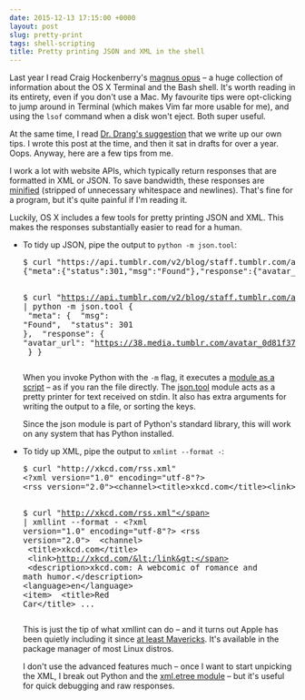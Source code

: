 ```yaml
---
date: 2015-12-13 17:15:00 +0000
layout: post
slug: pretty-print
tags: shell-scripting
title: Pretty printing JSON and XML in the shell
---
```


Last year I read Craig Hockenberry's [magnus opus](http://furbo.org/2014/09/03/the-terminal/) – a huge collection of information about the OS X Terminal and the Bash shell.
It's worth reading in its entirety, even if you don't use a Mac.
My favourite tips were opt-clicking to jump around in Terminal (which makes Vim far more usable for me), and using the `lsof` command when a disk won't eject.
Both super useful.

At the same time, I read [Dr. Drang's suggestion](http://www.leancrew.com/all-this/2014/09/chock-amok/) that we write up our own tips.
I wrote this post at the time, and then it sat in drafts for over a year.
Oops.
Anyway, here are a few tips from me.

I work a lot with website APIs, which typically return responses that are formatted in XML or JSON.
To save bandwidth, these responses are [minified](https://en.wikipedia.org/wiki/Minification_(programming)) (stripped of unnecessary whitespace and newlines).
That's fine for a program, but it's quite painful if I'm reading it.

Luckily, OS X includes a few tools for pretty printing JSON and XML.
This makes the responses substantially easier to read for a human.

<!-- summary -->

<!--

    ```console
$ curl "https://api.tumblr.com/v2/blog/staff.tumblr.com/avatar"
{"meta":{"status":301,"msg":"Found"},"response":{"avatar_url":"https:\/\/38.media.tumblr.com\/avatar_0d81f376bcbd_64.png"}}

$ curl "https://api.tumblr.com/v2/blog/staff.tumblr.com/avatar" | python -m json.tool
{
    "meta": {
        "msg": "Found",
        "status": 301
    },
    "response": {
        "avatar_url": "https://38.media.tumblr.com/avatar_0d81f376bcbd_64.png"
    }
}
```

-->

*   To tidy up JSON, pipe the output to `python -m json.tool`:

    <div class="codehilite"><pre><span></span><span class="gp">$</span> curl <span class="s2">"https://api.tumblr.com/v2/blog/staff.tumblr.com/avatar"</span>
    <span class="go">{"meta":{"status":301,"msg":"Found"},"response":{"avatar_url":"https:\/\/38.media.tumblr.com\/avatar_0d81f376bcbd_64.png"}}</span>

    <span class="gp">$</span> curl <span class="s2">"https://api.tumblr.com/v2/blog/staff.tumblr.com/avatar"</span> <span class="p">|</span> python -m json.tool
    <span class="go">{</span>
    <span class="go">    "meta": {</span>
    <span class="go">        "msg": "Found",</span>
    <span class="go">        "status": 301</span>
    <span class="go">    },</span>
    <span class="go">    "response": {</span>
    <span class="go">        "avatar_url": "https://38.media.tumblr.com/avatar_0d81f376bcbd_64.png"</span>
    <span class="go">    }</span>
    <span class="go">}</span></pre></div>

    When you invoke Python with the `-m` flag, it executes a [module as a script](https://www.python.org/dev/peps/pep-0338/) – as if you ran the file directly.
    The [json.tool](https://docs.python.org/3.5/library/json.html?highlight=json.tool#module-json.tool) module acts as a pretty printer for text received on stdin.
    It also has extra arguments for writing the output to a file, or sorting the keys.

    Since the json module is part of Python's standard library, this will work on any system that has Python installed.

<!--
    There's a bit of a cheat here: the lnk attribute is actually link,
    but if you use that then lxml/mincss try to read it as a CSS attribute
    and fall over.
-->

<!-- ```console
$ curl "http://xkcd.com/rss.xml"
<?xml version="1.0" encoding="utf-8"?>
<rss version="2.0"><channel><title>xkcd.com</title><lnk>http://xkcd.com/</lnk><description>xkcd.com: A webcomic of romance and math humor.</description><language>en</language><item><title>Red Car</title> ...

$ curl "http://xkcd.com/rss.xml" | xmllint --format -
<?xml version="1.0" encoding="utf-8"?>
<rss version="2.0">
  <channel>
    <title>xkcd.com</title>
    <lnk>http://xkcd.com/</lnk>
    <description>xkcd.com: A webcomic of romance and math humor.</description>
    <language>en</language>
    <item>
      <title>Red Car</title>
...
``` -->

*   To tidy up XML, pipe the output to `xmlint --format -`:

    <div class="codehilite"><pre><span></span><span class="gp">$</span> curl <span class="s2">"http://xkcd.com/rss.xml"</span>
    <span class="go">&lt;?xml version="1.0" encoding="utf-8"?&gt;</span>
    <span class="go">&lt;rss version="2.0"&gt;&lt;channel&gt;&lt;title&gt;xkcd.com&lt;/title&gt;&lt;link&gt;http://xkcd.com/&lt;/lnk&gt;&lt;description&gt;xkcd.com: A webcomic of romance and math humor.&lt;/lnk&gt;&lt;/description&gt;&lt;language&gt;en&lt;/language&gt;&lt;item&gt;&lt;title&gt;Red Car&lt;/title&gt; ...</span>

    <span class="gp">$</span> curl <span class="s2">"http://xkcd.com/rss.xml"</span> <span class="p">|</span> xmllint --format -
    <span class="go">&lt;?xml version="1.0" encoding="utf-8"?&gt;</span>
    <span class="go">&lt;rss version="2.0"&gt;</span>
    <span class="go">  &lt;channel&gt;</span>
    <span class="go">    &lt;title&gt;xkcd.com&lt;/title&gt;</span>
    <span class="go">    &lt;link&gt;http://xkcd.com/&lt;/link&gt;</span>
    <span class="go">    &lt;description&gt;xkcd.com: A webcomic of romance and math humor.&lt;/description&gt;</span>
    <span class="go">    &lt;language&gt;en&lt;/language&gt;</span>
    <span class="go">    &lt;item&gt;</span>
    <span class="go">      &lt;title&gt;Red Car&lt;/title&gt;</span>
    <span class="go">...</span></pre></div>

    This is just the tip of what xmllint can do – and it turns out Apple has been quietly including it since [at least Mavericks](https://developer.apple.com/library/mac/documentation/Darwin/Reference/ManPages/man1/xmllint.1.html).
    It's available in the package manager of most Linux distros.

    I don't use the advanced features much – once I want to start unpicking the XML, I break out Python and the [xml.etree module](https://docs.python.org/3.5/library/xml.etree.elementtree.html?highlight=elementtree) – but it's useful for quick debugging and raw responses.
